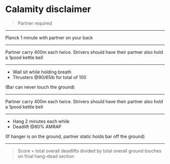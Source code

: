# Calamity disclaimer

> Partner required

----

Planck 1 minute with partner on your back

----

Partner carry 400m each twice. Strivers should have their partner also hold a 1pood kettle bell

----

- Wall sit while holding breath
- Thrusters @90/65lb for total of 100

(Bar can never touch the ground)

----

Partner carry 400m each twice. Strivers should have their partner also hold a 1pood kettle bell

----

- Hang 2 minutes each while
- Deadlift @80% AMRAP

(If hanger is on the ground, partner static holds bar off the ground)

----

> Score = total overall deadlifts divided by total overall ground touches on final hang-dead section


